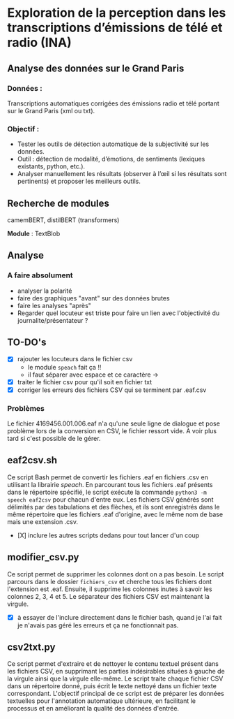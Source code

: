 # Exploration de la perception dans les transcriptions d’émissions de télé et radio (INA)
## Analyse des données sur le Grand Paris
### Données :
Transcriptions automatiques corrigées des émissions radio et télé portant sur le
Grand Paris (xml ou txt).

### Objectif :
* Tester les outils de détection automatique de la subjectivité sur les données.
* Outil : détection de modalité, d’émotions, de sentiments (lexiques
existants, python, etc.).
* Analyser manuellement les résultats (observer à l’œil si les résultats sont
pertinents) et proposer les meilleurs outils.

## Recherche de modules
camemBERT, distilBERT (transformers)

__Module__ : TextBlob

## Analyse
### A faire absolument 
* analyser la polarité
* faire des graphiques "avant" sur des données brutes
* faire les analyses "après"
* Regarder quel locuteur est triste pour faire un lien avec l'objectivité du journalite/présentateur ?

## TO-DO's
- [X] rajouter les locuteurs dans le fichier csv
	- le module `speach` fait ça !!
	- il faut séparer avec espace et ce caractère →
- [X] traiter le fichier csv pour qu'il soit en fichier txt
- [X] corriger les erreurs des fichiers CSV qui se terminent par .eaf.csv

### Problèmes
Le fichier 4169456.001.006.eaf n'a qu'une seule ligne de dialogue et pose problème lors de la conversion en CSV, le fichier ressort vide. A voir plus tard si c'est possible de le gérer.

## eaf2csv.sh
Ce script Bash permet de convertir les fichiers .eaf en fichiers .csv en utilisant la librairie *speach*. En parcourant tous les fichiers .eaf présents dans le répertoire spécifié, le script exécute la commande `python3 -m speech eaf2csv` pour chacun d'entre eux. Les fichiers CSV générés sont délimités par des tabulations et des flèches, et ils sont enregistrés dans le même répertoire que les fichiers .eaf d'origine, avec le même nom de base mais une extension .csv.

- [X] inclure les autres scripts dedans pour tout lancer d'un coup

## modifier_csv.py
Ce script permet de supprimer les colonnes dont on a pas besoin. Le script parcours dans le dossier `fichiers_csv` et cherche tous les fichiers dont l'extension est .eaf. Ensuite, il supprime les colonnes inutes à savoir les colonnes 2, 3, 4 et 5. Le séparateur des fichiers CSV est maintenant la virgule.

- [X] à essayer de l'inclure directement dans le fichier bash, quand je l'ai fait je n'avais pas géré les erreurs et ça ne fonctionnait pas.

## csv2txt.py
Ce script permet d'extraire et de nettoyer le contenu textuel présent dans les fichiers CSV, en supprimant les parties indésirables situées à gauche de la virgule ainsi que la virgule elle-même. Le script traite chaque fichier CSV dans un répertoire donné, puis écrit le texte nettoyé dans un fichier texte correspondant. L'objectif principal de ce script est de préparer les données textuelles pour l'annotation automatique ultérieure, en facilitant le processus et en améliorant la qualité des données d'entrée.
